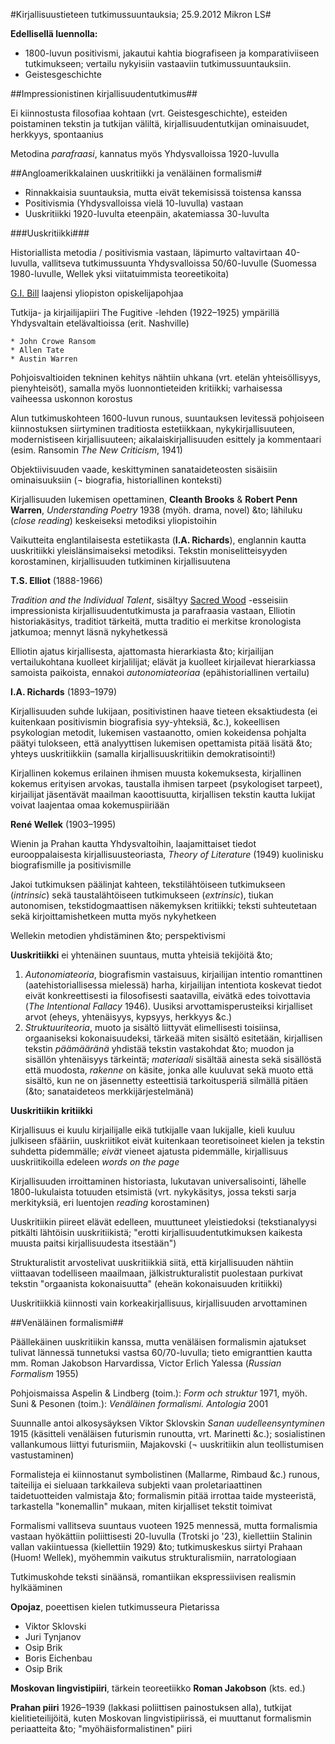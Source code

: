 #Kirjallisuustieteen tutkimussuuntauksia; 25.9.2012 Mikron LS#

**Edellisellä luennolla:**

* 1800-luvun positivismi, jakautui kahtia biografiseen ja komparativiiseen tutkimukseen; vertailu nykyisiin vastaaviin tutkimussuuntauksiin.
* Geistesgeschichte

##Impressionistinen kirjallisuudentutkimus##

Ei kiinnostusta filosofiaa kohtaan (vrt. Geistesgeschichte), esteiden poistaminen tekstin ja tutkijan väliltä,
kirjallisuudentutkijan ominaisuudet, herkkyys, spontaanius

Metodina _parafraasi_,
kannatus myös Yhdysvalloissa 1920-luvulla

##Angloamerikkalainen uuskritiikki ja venäläinen formalismi#

* Rinnakkaisia suuntauksia, mutta eivät tekemisissä toistensa kanssa
* Positivismia (Yhdysvalloissa vielä 10-luvulla) vastaan
* Uuskritiikki 1920-luvulta eteenpäin, akatemiassa 30-luvulta

###Uuskritiikki###

Historiallista metodia / positivismia vastaan, läpimurto valtavirtaan 40-luvulla,
vallitseva tutkimussuunta Yhdysvalloissa 50/60-luvulle (Suomessa 1980-luvulle,
Wellek yksi viitatuimmista teoreetikoita)

[G.I. Bill](http://en.wikipedia.org/wiki/G.I._Bill) laajensi yliopiston opiskelijapohjaa

Tutkija- ja kirjailijapiiri The Fugitive -lehden (1922&ndash;1925) ympärillä Yhdysvaltain
etelävaltioissa (erit. Nashville)

    * John Crowe Ransom
    * Allen Tate
    * Austin Warren

Pohjoisvaltioiden tekninen kehitys nähtiin uhkana (vrt. etelän yhteisöllisyys, pienyhteisöt),
samalla myös luonnontieteiden kritiikki; varhaisessa vaiheessa uskonnon korostus

Alun tutkimuskohteen 1600-luvun runous,
suuntauksen levitessä pohjoiseen kiinnostuksen siirtyminen traditiosta estetiikkaan,
nykykirjallisuuteen, modernistiseen kirjallisuuteen; aikalaiskirjallisuuden esittely
ja kommentaari (esim. Ransomin _The New Criticism_, 1941)

Objektiivisuuden vaade, keskittyminen sanataideteosten sisäisiin ominaisuuksiin
(&not; biografia, historiallinen konteksti)

Kirjallisuuden lukemisen opettaminen, **Cleanth Brooks** &amp; **Robert Penn Warren**,
_Understanding Poetry_ 1938 (myöh. drama, novel) 
&to; lähiluku (_close reading_) keskeiseksi metodiksi yliopistoihin

Vaikutteita englantilaisesta estetiikasta (**I.A. Richards**), englannin kautta
uuskritiikki yleislänsimaiseksi metodiksi. Tekstin moniselitteisyyden korostaminen, 
kirjallisuuden tutkiminen kirjallisuutena

**T.S. Elliot** (1888-1966)

_Tradition and the Individual Talent_, sisältyy [Sacred Wood](http://www.bartleby.com/200/) -esseisiin
impressionista kirjallisuudentutkimusta ja parafraasia vastaan,
Elliotin historiakäsitys, traditiot tärkeitä, mutta traditio ei merkitse
kronologista jatkumoa; mennyt läsnä nykyhetkessä

Elliotin ajatus kirjallisesta, ajattomasta hierarkiasta
&to; kirjailijan vertailukohtana kuolleet kirjalilijat; elävät ja kuolleet
kirjailevat hierarkiassa samoista paikoista, ennakoi _autonomiateoriaa_ (epähistoriallinen vertailu)

**I.A. Richards** (1893&ndash;1979)

Kirjallisuuden suhde lukijaan, positivistinen haave tieteen eksaktiudesta (ei kuitenkaan 
positivismin biografisia syy-yhteksiä, &amp;c.), kokeellisen psykologian metodit, lukemisen vastaanotto,
omien kokeidensa pohjalta päätyi tulokseen, että analyyttisen lukemisen opettamista pitää lisätä
&to; yhteys uuskritiikkiin (samalla kirjallisuuskritiikin demokratisointi!)

Kirjallinen kokemus erilainen ihmisen muusta kokemuksesta, kirjallinen kokemus erityisen
arvokas, taustalla ihmisen tarpeet (psykologiset tarpeet), kirjailijat jäsentävät maailman
kaoottisuutta, kirjallisen tekstin kautta lukijat voivat laajentaa omaa kokemuspiiriään

**René Wellek** (1903&ndash;1995) 

Wienin ja Prahan kautta Yhdysvaltoihin, laajamittaiset tiedot eurooppalaisesta kirjallisuusteoriasta,
_Theory of Literature_ (1949) kuolinisku biografismille ja positivismille

Jakoi tutkimuksen päälinjat kahteen, tekstilähtöiseen tutkimukseen (_intrinsic_) sekä taustalähtöiseen
tutkimukseen (_extrinsic_), tiukan autonomisen, tekstidogmaattisen näkemyksen kritiikki; teksti
suhteutetaan sekä kirjoittamishetkeen mutta myös nykyhetkeen

Wellekin metodien yhdistäminen &to; perspektivismi

**Uuskritiikki** ei yhtenäinen suuntaus, mutta yhteisiä tekijöitä &to; 

1. _Autonomiateoria_, biografismin vastaisuus, kirjailijan intentio romanttinen (aatehistoriallisessa
mielessä) harha, kirjailijan intentiota koskevat tiedot eivät konkreettisesti ia filosofisesti saatavilla,
eivätkä edes toivottavia (_The Intentional Fallacy_ 1946). Uusiksi arvottamisperusteiksi kirjalliset
arvot (eheys, yhtenäisyys, kypsyys, herkkyys &amp;c.)
2. _Struktuuriteoria_, muoto ja sisältö liittyvät elimellisesti toisiinsa, orgaaniseksi kokonaisuudeksi,
tärkeää miten sisältö esitetään, kirjallisen tekstin _päämääränä_ yhdistää tekstin vastakohdat &to;
muodon ja sisällön yhtenäisyys tärkeintä; _materiaali_ sisältää ainesta sekä sisällöstä että muodosta,
_rakenne_ on  käsite, jonka alle kuuluvat sekä muoto että sisältö, kun ne on jäsennetty esteettisiä
tarkoitusperiä silmällä pitäen (&to; sanataideteos merkkijärjestelmänä)

**Uuskritiikin kritiikki**

Kirjallisuus ei kuulu kirjailijalle eikä tutkijalle vaan lukijalle, kieli kuuluu julkiseen sfääriin,
uuskriitikot eivät kuitenkaan teoretisoineet kielen ja tekstin suhdetta pidemmälle; _eivät_ 
vieneet ajatusta pidemmälle, kirjallisuus uuskriitikoilla edeleen _words on the page_

Kirjallisuuden irroittaminen historiasta, lukutavan universalisointi, lähelle 1800-lukulaista
totuuden etsimistä (vrt. nykykäsitys, jossa teksti sarja merkityksiä, eri luentojen _reading_ korostaminen)

Uuskritiikin piireet elävät edelleen, muuttuneet yleistiedoksi (tekstianalyysi pitkälti lähtöisin
uuskritiikistä; "erotti kirjallisuudentutkimuksen kaikesta muusta paitsi kirjallisuudesta itsestään")

Strukturalistit arvostelivat uuskritiikkiä siitä, että kirjallisuuden nähtiin viittaavan todelliseen
maailmaan, jälkistrukturalistit puolestaan purkivat tekstin "orgaanista kokonaisuutta" (eheän
kokonaisuuden kritiikki)

Uuskritiikkiä kiinnosti vain korkeakirjallisuus, kirjallisuuden arvottaminen

##Venäläinen formalismi##

Päällekäinen uuskritiikin kanssa, mutta venäläisen formalismin ajatukset tulivat lännessä
tunnetuksi vastsa 60/70-luvulla; tieto emigranttien kautta mm. Roman Jakobson Harvardissa,
Victor Erlich Yalessa (_Russian Formalism_ 1955)

Pohjoismaissa Aspelin &amp; Lindberg (toim.): _Form och struktur_ 1971, myöh.
Suni &amp; Pesonen (toim.): _Venäläinen formalismi. Antologia_ 2001

Suunnalle antoi alkosysäyksen Viktor Sklovskin _Sanan uudelleensyntyminen_ 1915 (käsitteli
venäläisen futurismin runoutta, vrt. Marinetti &amp;c.); sosialistinen vallankumous liittyi
futurismiin, Majakovski (&not; uuskritiikin alun teollistumisen vastustaminen)

Formalisteja ei kiinnostanut symbolistinen (Mallarme, Rimbaud &amp;c.) runous, taiteilija
ei sieluaan tarkkaileva subjekti vaan proletariaattinen taidetuotteiden valmistaja
&to; formalismin pitää irrottaa taide mysteeristä, tarkastella "konemallin" mukaan, miten
kirjalliset tekstit toimivat

Formalismi vallitseva suuntaus vuoteen 1925 mennessä, mutta formalismia vastaan hyökättiin
poliittisesti 20-luvulla (Trotski jo '23), kiellettiin Stalinin vallan vakiintuessa
(kiellettiin 1929) &to; tutkimuskeskus siirtyi Prahaan (Huom! Wellek), myöhemmin
vaikutus strukturalismiin, narratologiaan

Tutkimuskohde teksti sinäänsä, romantiikan ekspressiivisen realismin hylkääminen

**Opojaz**, poeettisen kielen tutkimusseura Pietarissa

* Viktor Sklovski
* Juri Tynjanov
* Osip Brik
* Boris Eichenbau
* Osip Brik

**Moskovan lingvistipiiri**, tärkein teoreetiikko **Roman Jakobson** (kts. ed.)

**Prahan piiri** 1926&ndash;1939 (lakkasi poliittisen painostuksen alla), tutkijat
kielitieteilijöitä, kuten Moskovan lingvistipiirissä, ei muuttanut formalismin
periaatteita &to; "myöhäisformalistinen" piiri

